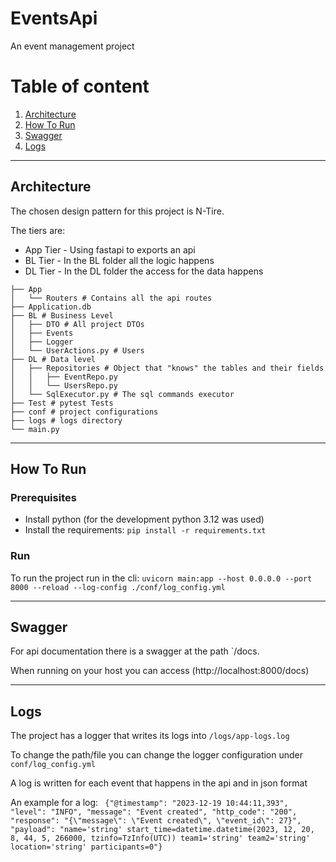# EventsApi
An event management project

# Table of content
1. [Architecture](#architecture)
2. [How To Run](#how-to-run)
3. [Swagger](#swagger)
4. [Logs](#logs)

--------

## Architecture 
The chosen design pattern for this project is N-Tire.

The tiers are:
* App Tier - Using fastapi to exports an api 
* BL Tier - In the BL folder all the logic happens
* DL Tier - In the DL folder the access for the data happens



```angular2html
├── App
│   └── Routers # Contains all the api routes
├── Application.db
├── BL # Business Level
│   ├── DTO # All project DTOs
│   ├── Events
│   ├── Logger
│   └── UserActions.py # Users 
├── DL # Data level
│   ├── Repositories # Object that "knows" the tables and their fields
│   │   ├── EventRepo.py
│   │   └── UsersRepo.py
│   └── SqlExecutor.py # The sql commands executor
├── Test # pytest Tests
├── conf # project configurations
├── logs # logs directory
└── main.py

```

--------

## How To Run

### Prerequisites
* Install python (for the development python 3.12 was used)
* Install the requirements: ```pip install -r requirements.txt```

### Run
To run the project run in the cli:
```uvicorn main:app --host 0.0.0.0 --port 8000 --reload --log-config ./conf/log_config.yml```

--------

## Swagger
For api documentation there is a swagger at the path `/docs.

When running on your host you can access (http://localhost:8000/docs)

--------

## Logs
The project has a logger that writes its logs into `/logs/app-logs.log`

To change the path/file you can change the logger configuration under `conf/log_config.yml`

A log is written for each event that happens in the api and in json format

An example for a log:
``
{"@timestamp": "2023-12-19 10:44:11,393", "level": "INFO", "message": "Event created", "http_code": "200", "response": "{\"message\": \"Event created\", \"event_id\": 27}", "payload": "name='string' start_time=datetime.datetime(2023, 12, 20, 8, 44, 5, 266000, tzinfo=TzInfo(UTC)) team1='string' team2='string' location='string' participants=0"}``